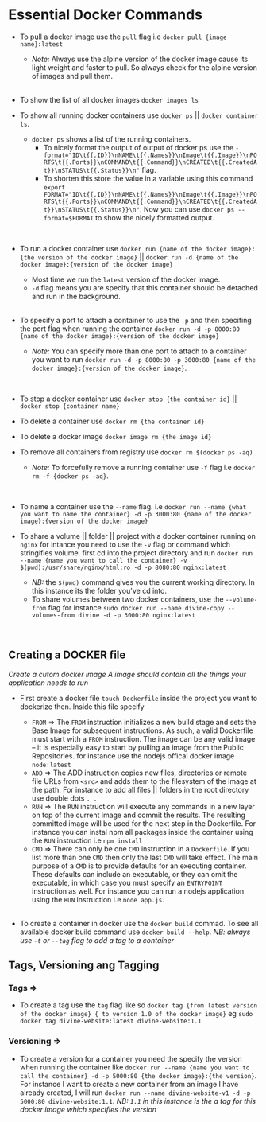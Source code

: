 # Essential Docker Commands

- To pull a docker image use the `pull` flag i.e `docker pull {image name}:latest`
  - _Note:_ Always use the alpine  version of the docker image cause its light weight and faster to pull. So always check for the alpine version of images and pull them.

  <br>
- To show the list of all docker images `docker images ls`
- To show all running docker containers use `docker ps` || `docker container ls`.
  - `docker ps` shows a list of the running containers.
    - To nicely format the output of output of docker ps use the `-format="ID\t{{.ID}}\nNAME\t{{.Names}}\nImage\t{{.Image}}\nPORTS\t{{.Ports}}\nCOMMAND\t{{.Command}}\nCREATED\t{{.CreatedAt}}\nSTATUS\t{{.Status}}\n"` flag.
    - To shorten this store the value in a variable using this command `export FORMAT="ID\t{{.ID}}\nNAME\t{{.Names}}\nImage\t{{.Image}}\nPORTS\t{{.Ports}}\nCOMMAND\t{{.Command}}\nCREATED\t{{.CreatedAt}}\nSTATUS\t{{.Status}}\n"`. Now you can use `docker ps --format=$FORMAT` to show the nicely formatted output.
  
<br />

- To run a docker container use `docker run {name of the docker image}:{the version of the docker image}` || `docker run -d {name of the docker image}:{version of the docker image}`
  - Most time we run the `latest` version of the docker image.
  - `-d` flag means you are specify that this container should be detached and run in the background.  

  <br />
- To specify a port to attach a container to use the `-p` and then specifing the port flag when running the container `docker run -d -p 8000:80 {name of the docker image}:{version of the docker image}`
  - _Note:_ You can specify more than one port to attach to a container you want to run `docker run -d -p 8000:80 -p 3000:80 {name of the docker image}:{version of the docker image}`.

<br />

- To stop a docker container use `docker stop {the container id}` || `docker stop {container name}`
- To delete a container use `docker rm {the container id}`
- To delete a docker image `docker image rm {the image id}`
- To remove all containers from registry use `docker rm $(docker ps -aq)`

  - _Note:_ To forcefully remove a running container use `-f` flag i.e `docker rm -f {docker ps -aq}`.

<br />

- To name a container use the `--name` flag. i.e `docker run --name {what you want to name the container} -d -p 3000:80 {name of the docker image}:{version of the docker image}`

- To share a volume || folder || project with a docker container running on `nginx` for intance you need to use the `-v` flag or command which stringifies volume. first cd into the project directory and run `docker run --name {name you want to call the container} -v $(pwd):/usr/share/nginx/html:ro -d -p 8080:80 nginx:latest`
  - _NB:_ the `$(pwd)` command gives you the current working directory. In this instance its the folder you've cd into.
  - To share volumes between two docker containers, use the `--volume-from` flag for instance `sudo docker run --name divine-copy --volumes-from divine -d -p 3000:80 nginx:latest`
<br />

## Creating a DOCKER file

_Create a cutom docker image A image should contain all the things your application needs to run_

- First create a docker file ```touch Dockerfile``` inside the project you want to dockerize then. Inside this file specify
  - `FROM` => The ```FROM``` instruction initializes a new build stage and sets the Base Image for subsequent instructions. As such, a valid Dockerfile must start with a ```FROM``` instruction. The image can be any valid image – it is especially easy to start by pulling an image from the Public Repositories. for instance use the nodejs offical docker image `node:latest`
  - ```ADD``` => The ADD instruction copies new files, directories or remote file URLs from ```<src>``` and adds them to the filesystem of the image at the path. For instance to add all files || folders in the root directory use double dots ```. .```
  - ```RUN``` => The ```RUN``` instruction will execute any commands in a new layer on top of the current image and commit the results. The resulting committed image will be used for the next step in the Dockerfile. For instance you can instal npm all packages inside the container using the ```RUN``` instruction i.e ```npm install```
  - ```CMD``` => There can only be one ```CMD``` instruction in a ```Dockerfile```. If you list more than one ```CMD``` then only the last ```CMD``` will take effect. The main purpose of a ```CMD``` is to provide defaults for an executing container. These defaults can include an executable, or they can omit the executable, in which case you must specify an ```ENTRYPOINT``` instruction as well. For instance you can run a nodejs application using the `RUN` instruction i.e `node app.js`.
  
  <br />
- To create a container in docker use the `docker build` commad. To see all available docker build command use `docker build --help`. _NB: always use `-t` or `--tag` flag to add a tag to a container_

## Tags, Versioning ang Tagging

### Tags =>

- To create a tag use the `tag` flag like so `docker tag {from latest version of the docker image} { to version 1.0 of the docker image}` eg `sudo docker tag divine-website:latest divine-website:1.1`

### Versioning =>

- To create a version for a container you need the specify the version when running the container like `docker run --name {name you want to call the container} -d -p 5000:80 {the docker image}:{the version}`. For instance I want to create a new container from an image I have already created, I will run `docker run --name divine-website-v1 -d -p 5000:80 divine-website:1.1`. _NB: `1.1` in this instance is the a tag for this docker image which specifies the version_
